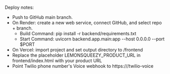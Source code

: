 Deploy notes:
- Push to GitHub main branch.
- On Render: create a new web service, connect GitHub, and select repo + branch.
  - Build Command: pip install -r backend/requirements.txt
  - Start Command: uvicorn backend.app.main:app --host 0.0.0.0 --port $PORT
- On Vercel: import project and set output directory to /frontend
- Replace the placeholder LEMONSQUEEZY_PRODUCT_URL in frontend/index.html with your product URL
- Point Twilio phone number's Voice webhook to https://<render-url>/twilio-voice
